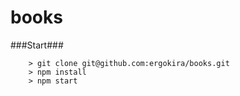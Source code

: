 # books


###Start###

```
	> git clone git@github.com:ergokira/books.git
	> npm install
	> npm start
```

